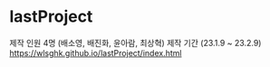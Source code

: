 # lastProject
제작 인원 4명 (배소영, 배진화, 윤아람, 최상혁)
제작 기간 (23.1.9 ~ 23.2.9)
https://wlsghk.github.io/lastProject/index.html
